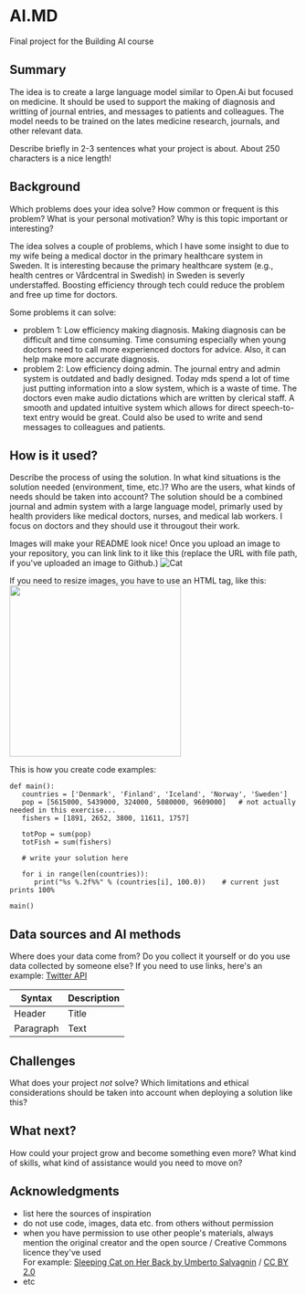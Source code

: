 # AI.MD
Final project for the Building AI course

## Summary
The idea is to create a large language model similar to Open.Ai but focused on medicine. It should be used to support the making of diagnosis and writting of journal entries, and messages to patients and colleagues. The model needs to be trained on the lates medicine research, journals, and other relevant data. 

Describe briefly in 2-3 sentences what your project is about. About 250 characters is a nice length! 


## Background

Which problems does your idea solve? How common or frequent is this problem? What is your personal motivation? Why is this topic important or interesting?

The idea solves a couple of problems, which I have some insight to due to my wife being a medical doctor in the primary healthcare system in Sweden. It is interesting because the primary healthcare system (e.g., health centres or Vårdcentral in Swedish) in Sweden is severly understaffed. Boosting efficiency through tech could reduce the problem and free up time for doctors. 

Some problems it can solve:
* problem 1: Low efficiency making diagnosis. Making diagnosis can be difficult and time consuming. Time consuming especially when young doctors need to call more experienced doctors for advice. Also, it can help make more accurate diagnosis. 
* problem 2: Low efficiency doing admin. The journal entry and admin system is outdated and badly designed. Today mds spend a lot of time just putting information into a slow system, which is a waste of time. The doctors even make audio dictations which are written by clerical staff. A smooth and updated intuitive system which allows for direct speech-to-text entry would be great. Could also be used to write and send messages to colleagues and patients. 



## How is it used?

Describe the process of using the solution. In what kind situations is the solution needed (environment, time, etc.)? Who are the users, what kinds of needs should be taken into account?
The solution should be a combined journal and admin system with a large language model, primarly used by health providers like medical doctors, nurses, and medical lab workers. I focus on doctors and they should use it througout their work. 



Images will make your README look nice!
Once you upload an image to your repository, you can link link to it like this (replace the URL with file path, if you've uploaded an image to Github.)
![Cat](https://upload.wikimedia.org/wikipedia/commons/5/5e/Sleeping_cat_on_her_back.jpg)

If you need to resize images, you have to use an HTML tag, like this:
<img src="https://upload.wikimedia.org/wikipedia/commons/5/5e/Sleeping_cat_on_her_back.jpg" width="300">

This is how you create code examples:
```
def main():
   countries = ['Denmark', 'Finland', 'Iceland', 'Norway', 'Sweden']
   pop = [5615000, 5439000, 324000, 5080000, 9609000]   # not actually needed in this exercise...
   fishers = [1891, 2652, 3800, 11611, 1757]

   totPop = sum(pop)
   totFish = sum(fishers)

   # write your solution here

   for i in range(len(countries)):
      print("%s %.2f%%" % (countries[i], 100.0))    # current just prints 100%

main()
```


## Data sources and AI methods
Where does your data come from? Do you collect it yourself or do you use data collected by someone else?
If you need to use links, here's an example:
[Twitter API](https://developer.twitter.com/en/docs)

| Syntax      | Description |
| ----------- | ----------- |
| Header      | Title       |
| Paragraph   | Text        |

## Challenges

What does your project _not_ solve? Which limitations and ethical considerations should be taken into account when deploying a solution like this?

## What next?

How could your project grow and become something even more? What kind of skills, what kind of assistance would you  need to move on? 


## Acknowledgments

* list here the sources of inspiration 
* do not use code, images, data etc. from others without permission
* when you have permission to use other people's materials, always mention the original creator and the open source / Creative Commons licence they've used
  <br>For example: [Sleeping Cat on Her Back by Umberto Salvagnin](https://commons.wikimedia.org/wiki/File:Sleeping_cat_on_her_back.jpg#filelinks) / [CC BY 2.0](https://creativecommons.org/licenses/by/2.0)
* etc
